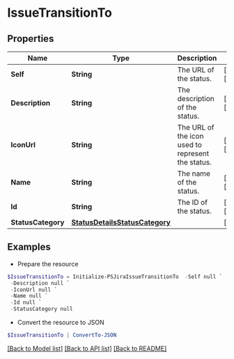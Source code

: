 # IssueTransitionTo
## Properties

Name | Type | Description | Notes
------------ | ------------- | ------------- | -------------
**Self** | **String** | The URL of the status. | [optional] [readonly] 
**Description** | **String** | The description of the status. | [optional] [readonly] 
**IconUrl** | **String** | The URL of the icon used to represent the status. | [optional] [readonly] 
**Name** | **String** | The name of the status. | [optional] [readonly] 
**Id** | **String** | The ID of the status. | [optional] [readonly] 
**StatusCategory** | [**StatusDetailsStatusCategory**](StatusDetailsStatusCategory.md) |  | [optional] 

## Examples

- Prepare the resource
```powershell
$IssueTransitionTo = Initialize-PSJiraIssueTransitionTo  -Self null `
 -Description null `
 -IconUrl null `
 -Name null `
 -Id null `
 -StatusCategory null
```

- Convert the resource to JSON
```powershell
$IssueTransitionTo | ConvertTo-JSON
```

[[Back to Model list]](../README.md#documentation-for-models) [[Back to API list]](../README.md#documentation-for-api-endpoints) [[Back to README]](../README.md)


